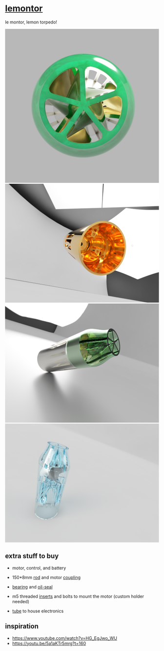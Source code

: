# [lemontor](https://a360.co/3xRkCS7)

le montor, lemon torpedo!

![main](https://github.com/HannesGitH/lementor/raw/main/images/v12_main_lemon.png)
![bottom](https://github.com/HannesGitH/lementor/raw/main/images/v12_brass_bottom_gloss.png)
![top](https://github.com/HannesGitH/lementor/raw/main/images/v12_lemon_side.png)
![side](https://github.com/HannesGitH/lementor/raw/main/images/v12_glass_side.png)

## extra stuff to buy

- motor, control, and battery

- 150*8mm [rod](https://de.aliexpress.com/item/1005004340355038.html) and motor [coupling](https://www.aliexpress.com/item/1005003160728369.html)
- [bearing](https://www.aliexpress.com/item/4000286783632.html) and [oil-seal](https://www.aliexpress.com/item/4000286783632.html) 
- m5 threaded [inserts](https://www.aliexpress.com/item/1005003754316929.html) and bolts to mount the motor (custom holder needed)
- [tube](https://www.obi.de/metall-dachrinnen/fallrohr-nw-80-ral-8028-braun-2-m/p/6630149) to house electronics

## inspiration

- <https://www.youtube.com/watch?v=HG_EgJwo_WU>
- <https://youtu.be/5a1aKTr5mrg?t=160>
